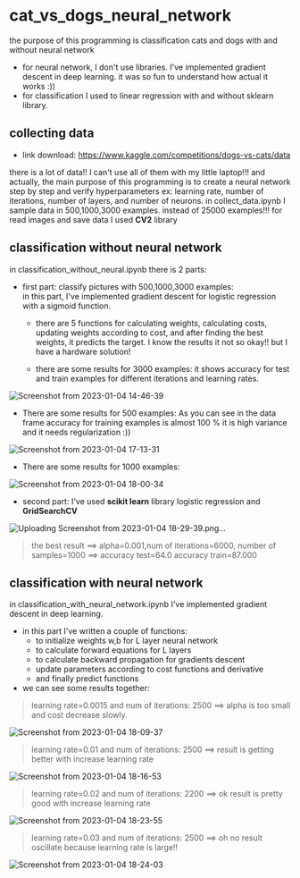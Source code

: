 # cat_vs_dogs_neural_network

the purpose of this programming is classification cats and dogs with and without neural network

- for neural network, I don't use libraries. I've implemented gradient descent in deep learning. it was so fun to understand how actual it works :)) 
- for classification I used to linear regression with and without sklearn library.

## collecting data

- link download: https://www.kaggle.com/competitions/dogs-vs-cats/data

there is a lot of data!! I can't use all of them with my little laptop!!!
and actually, the main purpose of this programming is to create a neural network step by step and verify hyperparameters ex: learning rate, number of iterations, number of layers, and number of neurons.
in collect_data.ipynb I sample data in 500,1000,3000 examples. instead of 25000 examples!!! for read images and save data I used **CV2** library

## classification without neural network

in classification_without_neural.ipynb there is 2 parts:

- first part: classify pictures with 500,1000,3000 examples:  
 in this part, I've implemented gradient descent for logistic regression with a sigmoid function. 
 
  - there are 5 functions for calculating weights, calculating costs, updating weights according to cost, and after finding the best weights, it predicts the target.
 I know the results it not so okay!! but I have a hardware solution!
 
  - there are some results for 3000 examples: it shows accuracy for test and train examples for different iterations and learning rates.

![Screenshot from 2023-01-04 14-46-39](https://user-images.githubusercontent.com/36596572/210545584-b9fb6e23-b167-4267-9bea-1e6dcc714224.png)

   - There are some results for 500 examples:  As you can see in the data frame accuracy for training examples is almost 100 % it is high variance and it needs regularization :))

![Screenshot from 2023-01-04 17-13-31](https://user-images.githubusercontent.com/36596572/210568087-8fa3dc67-6fb6-4754-9744-95cf66a7227c.png)


- There are some results for 1000 examples:

![Screenshot from 2023-01-04 18-00-34](https://user-images.githubusercontent.com/36596572/210581954-c5debbb1-6e35-47ae-8bfb-b48a99e91c5d.png)



- second part: I've used **scikit learn** library logistic regression and **GridSearchCV**

![Uploading Screenshot from 2023-01-04 18-29-39.png…]()


> the best result ==> alpha=0.001,num of iterations=6000, number of samples=1000 ==> accuracy test=64.0	accuracy train=87.000	

## classification with neural network

 in classification_with_neural_network.ipynb I've implemented gradient descent in deep learning.
- in this part I've written a couple of functions:
  - to initialize weights w,b for L layer neural network
  - to calculate forward equations for L layers
  - to calculate backward propagation for gradients descent
  - update parameters according to cost functions and derivative
  - and finally predict functions
 - we can see some results together:
  > learning rate=0.0015 and num of iterations: 2500 ==> alpha is too small and cost decrease slowly.
 
![Screenshot from 2023-01-04 18-09-37](https://user-images.githubusercontent.com/36596572/210582113-7fee47ca-7438-49fc-8a4a-0b861dc77f9a.png)

  
  > learning rate=0.01 and num of iterations: 2500 ==> result is getting better with increase learning rate


![Screenshot from 2023-01-04 18-16-53](https://user-images.githubusercontent.com/36596572/210582201-24a79def-1598-4e09-8425-514adb1a903a.png)

  > learning rate=0.02 and num of iterations: 2200 ==> ok result is pretty good with increase learning rate

![Screenshot from 2023-01-04 18-23-55](https://user-images.githubusercontent.com/36596572/210582380-aed152a7-b759-4701-ab11-8dcbebde0a91.png)


  > learning rate=0.03 and num of iterations: 2500 ==> oh no result oscillate because learning rate is large!!
  
  ![Screenshot from 2023-01-04 18-24-03](https://user-images.githubusercontent.com/36596572/210582413-f630f488-cb21-4b27-b4ec-1411630b91fa.png)

